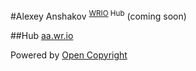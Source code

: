 #Alexey Anshakov <sup>[WRIO](http://wr.io) Hub</sup>
(coming soon)

##Hub
[aa.wr.io](http://aa.wr.io)

Powered by [Open Copyright](http://opencopyright.webrunes.com)
